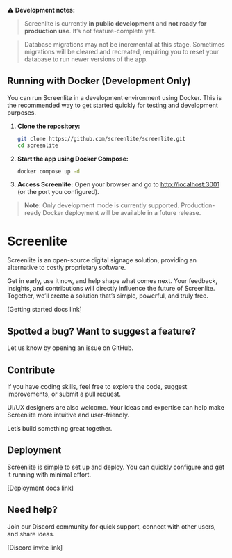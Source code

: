 ⚠️ **Development notes:**  

> Screenlite is currently **in public development** and **not ready for production use**. It’s not feature-complete yet.

> Database migrations may not be incremental at this stage. Sometimes migrations will be cleared and recreated, requiring you to reset your database to run newer versions of the app.

## Running with Docker (Development Only)

You can run Screenlite in a development environment using Docker. This is the recommended way to get started quickly for testing and development purposes.

1. **Clone the repository:**
	```sh
	git clone https://github.com/screenlite/screenlite.git
	cd screenlite
	```

2. **Start the app using Docker Compose:**
	```sh
	docker compose up -d
	```

3. **Access Screenlite:**
	Open your browser and go to [http://localhost:3001](http://localhost:3001) (or the port you configured).

> **Note:** Only development mode is currently supported. Production-ready Docker deployment will be available in a future release.

# Screenlite
Screenlite is an open-source digital signage solution, providing an alternative to costly proprietary software.

Get in early, use it now, and help shape what comes next. Your feedback, insights, and contributions will directly influence the future of Screenlite. Together, we’ll create a solution that’s simple, powerful, and truly free.

[Getting started docs link]

## Spotted a bug? Want to suggest a feature?
Let us know by opening an issue on GitHub.

## Contribute
If you have coding skills, feel free to explore the code, suggest improvements, or submit a pull request.

UI/UX designers are also welcome. Your ideas and expertise can help make Screenlite more intuitive and user-friendly.

Let’s build something great together.

## Deployment
Screenlite is simple to set up and deploy. You can quickly configure and get it running with minimal effort.

[Deployment docs link]

## Need help?
Join our Discord community for quick support, connect with other users, and share ideas.

[Discord invite link]